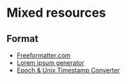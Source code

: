 # Mixed resources

## Format

* [Freeformatter.com](https://www.freeformatter.com/)
 * [Lorem ipsum generator](https://www.freeformatter.com/lorem-ipsum-generator.html#ad-output)
 * [Epoch & Unix Timestamp Converter](https://www.freeformatter.com/epoch-timestamp-to-date-converter.html)



